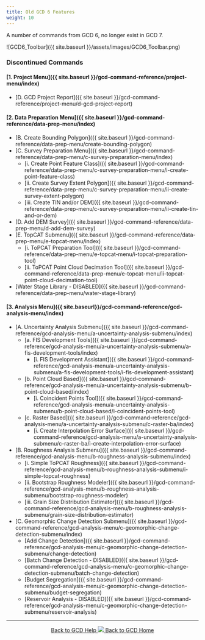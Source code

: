 ```yaml
---
title: Old GCD 6 Features
weight: 10
---
```


A number of commands from GCD 6, no longer exist in GCD 7.

![GCD6_Toolbar]({{ site.baseurl }}/assets/images/GCD6_Toolbar.png)

### Discontinued Commands

#### [1. Project Menu]({{ site.baseurl }}/gcd-command-reference/project-menu/index)

- [D. GCD Project Report]({{ site.baseurl }}/gcd-command-reference/project-menu/d-gcd-project-report)

#### [2. Data Preparation Menu]({{ site.baseurl }}/gcd-command-reference/data-prep-menu/index)

- [B. Create Bounding Polygon]({{ site.baseurl }}/gcd-command-reference/data-prep-menu/create-bounding-polygon)
- [C. Survey Preparation Menu]({{ site.baseurl }}/gcd-command-reference/data-prep-menu/c-survey-preparation-menu/index)
  - [i. Create Point Feature Class]({{ site.baseurl }}/gcd-command-reference/data-prep-menu/c-survey-preparation-menu/i-create-point-feature-class)
  - [ii. Create Survey Extent Polygon]({{ site.baseurl }}/gcd-command-reference/data-prep-menu/c-survey-preparation-menu/ii-create-survey-extent-polygon)
  - [iii. Create TIN and/or DEM]({{ site.baseurl }}/gcd-command-reference/data-prep-menu/c-survey-preparation-menu/ii-create-tin-and-or-dem)
- [D. Add DEM Survey]({{ site.baseurl }}/gcd-command-reference/data-prep-menu/d-add-dem-survey)
- [E. TopCAT Submenu]({{ site.baseurl }}/gcd-command-reference/data-prep-menu/e-topcat-menu/index)
  - [i. ToPCAT Preparation Tool]({{ site.baseurl }}/gcd-command-reference/data-prep-menu/e-topcat-menu/i-topcat-preparation-tool)
  - [ii. ToPCAT Point Cloud Decimation Tool]({{ site.baseurl }}/gcd-command-reference/data-prep-menu/e-topcat-menu/ii-topcat-point-cloud-decimation-tool)
- [Water Stage Library - DISABLED]({{ site.baseurl }}/gcd-command-reference/data-prep-menu/water-stage-library)

#### [3. Analysis Menu]({{ site.baseurl}}/gcd-command-reference/gcd-analysis-menu/index)

- [A. Uncertainty Analysis Submenu]({{ site.baseurl }}/gcd-command-reference/gcd-analysis-menu/a-uncertainty-analysis-submenu/index)
  - [a. FIS Development Tools]({{ site.baseurl }}/gcd-command-reference/gcd-analysis-menu/a-uncertainty-analysis-submenu/a-fis-development-tools/index)
    - [i. FIS Development Assistant]({{ site.baseurl }}/gcd-command-reference/gcd-analysis-menu/a-uncertainty-analysis-submenu/a-fis-development-tools/i-fis-development-assistant)
  - [b. Point Cloud Based]({{ site.baseurl }}/gcd-command-reference/gcd-analysis-menu/a-uncertainty-analysis-submenu/b-point-cloud-based/index)
    - [i. Coincident Points Tool]({{ site.baseurl }}/gcd-command-reference/gcd-analysis-menu/a-uncertainty-analysis-submenu/b-point-cloud-based/i-coincident-points-tool)
  - [c. Raster Based]({{ site.baseurl }}/gcd-command-reference/gcd-analysis-menu/a-uncertainty-analysis-submenu/c-raster-ba/index)
    - [i. Create Interpolation Error Surface]({{ site.baseurl }}/gcd-command-reference/gcd-analysis-menu/a-uncertainty-analysis-submenu/c-raster-ba/i-create-interpolation-error-surface)
- [B. Roughness Analysis Submenu]({{ site.baseurl }}/gcd-command-reference/gcd-analysis-menu/b-roughness-analysis-submenu/index)
  - [i. Simple ToPCAT Roughness]({{ site.baseurl }}/gcd-command-reference/gcd-analysis-menu/b-roughness-analysis-submenu/i-simple-topcat-roughness)
  - [ii. Bootstrap Roughness Modeler]({{ site.baseurl }}/gcd-command-reference/gcd-analysis-menu/b-roughness-analysis-submenu/bootstrap-roughness-modeler)
  - [iii. Grain Size Distribution Estimator]({{ site.baseurl }}/gcd-command-reference/gcd-analysis-menu/b-roughness-analysis-submenu/grain-size-distribution-estimator)
- [C. Geomorphic Change Detection Submenu]({{ site.baseurl }}/gcd-command-reference/gcd-analysis-menu/c-geomorphic-change-detection-submenu/index)
  - [Add Change Detection]({{ site.baseurl }}/gcd-command-reference/gcd-analysis-menu/c-geomorphic-change-detection-submenu/change-detection)
  - [Batch Change Detection - DISABLED]({{ site.baseurl }}/gcd-command-reference/gcd-analysis-menu/c-geomorphic-change-detection-submenu/batch-change-detection)
  - [Budget Segregation]({{ site.baseurl }}/gcd-command-reference/gcd-analysis-menu/c-geomorphic-change-detection-submenu/budget-segregation)
  - [Reservoir Analysis - DISABLED]({{ site.baseurl }}/gcd-command-reference/gcd-analysis-menu/c-geomorphic-change-detection-submenu/reservoir-analysis)

 
------
<div align="center">
	<a class="hollow button" href="{{ site.baseurl }}/Help"><i class="fa fa-chevron-circle-left"></i>  Back to GCD Help </a>  
	<a class="hollow button" href="{{ site.baseurl }}/"><img src="{{ site.baseurl}}/assets/images/icons/GCDAddIn.png">  Back to GCD Home </a>  
</div>